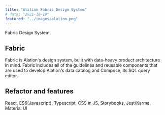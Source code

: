 ```yaml
---
title: "Alation Fabric Design System"
# date: "2021-10-19"
featured: "../images/alation.png"
---
```


Fabric Design System.

## Fabric

Fabric is Alation's design system, built with data-heavy product architecture in mind. Fabric includes all of the guidelines and reusable components that are used to develop Alation's data catalog and Compose, its SQL query editor. 

## Refactor and features
React, ES6(Javascript), Typescript, CSS in JS, Storybooks, Jest/Karma, Material UI
